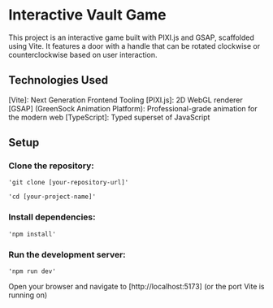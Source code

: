 # Interactive Vault Game

This project is an interactive game built with PIXI.js and GSAP, scaffolded using Vite. It features a door with a handle that can be rotated clockwise or counterclockwise based on user interaction.

## Technologies Used

[Vite]: Next Generation Frontend Tooling
[PIXI.js]: 2D WebGL renderer
[GSAP] (GreenSock Animation Platform): Professional-grade animation for the modern web
[TypeScript]: Typed superset of JavaScript

## Setup

### Clone the repository:

    'git clone [your-repository-url]'

    'cd [your-project-name]'

### Install dependencies:

    'npm install'

### Run the development server:

    'npm run dev'

Open your browser and navigate to [http://localhost:5173] (or the port Vite is running on)
